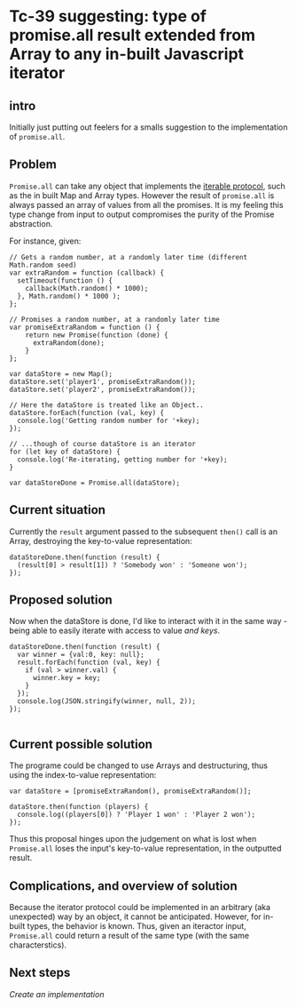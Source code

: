 # Tc-39 suggesting: type of promise.all result extended from Array to any in-built Javascript iterator

## intro

Initially just putting out feelers for a smalls suggestion to the implementation of `promise.all`.

## Problem

`Promise.all` can take any object that implements the [iterable protocol](https://developer.mozilla.org/en-US/docs/Web/JavaScript/Reference/Iteration_protocols), such as the in built Map and Array types. However the result of `promise.all` is always passed an array of values from all the promises. It is my feeling this type change from input to output compromises the purity of the Promise abstraction.

For instance, given:

```
// Gets a random number, at a randomly later time (different Math.random seed)
var extraRandom = function (callback) {
  setTimeout(function () {
    callback(Math.random() * 1000);
  }, Math.random() * 1000 );
};

// Promises a random number, at a randomly later time
var promiseExtraRandom = function () {
    return new Promise(function (done) {
      extraRandom(done);
    }
};

var dataStore = new Map();
dataStore.set('player1', promiseExtraRandom());
dataStore.set('player2', promiseExtraRandom());

// Here the dataStore is treated like an Object..
dataStore.forEach(function (val, key) {
  console.log('Getting random number for '+key);
});

// ...though of course dataStore is an iterator
for (let key of dataStore) {
  console.log('Re-iterating, getting number for '+key);
}

var dataStoreDone = Promise.all(dataStore);

```


## Current situation

Currently the `result` argument passed to the subsequent `then()` call is an Array, destroying the key-to-value representation:

```
dataStoreDone.then(function (result) {
  (result[0] > result[1]) ? 'Somebody won' : 'Someone won');
});
```

## Proposed solution

Now when the dataStore is done, I'd like to interact with it in the same way - being able to easily iterate with access to value _and keys_.

```
dataStoreDone.then(function (result) {
  var winner = {val:0, key: null};
  result.forEach(function (val, key) {
    if (val > winner.val) {
      winner.key = key;
    }
  });
  console.log(JSON.stringify(winner, null, 2));
});
    
```

## Current possible solution

The programe could be changed to use Arrays and destructuring, thus using the index-to-value representation:

```
var dataStore = [promiseExtraRandom(), promiseExtraRandom()];

dataStore.then(function (players) {
  console.log((players[0]) ? 'Player 1 won' : 'Player 2 won');
});
```

Thus this proposal hinges upon the judgement on what is lost when `Promise.all` loses the input's key-to-value representation, in the outputted result.

## Complications, and overview of solution

Because the iterator protocol could be implemented in an arbitrary (aka unexpected) way by an object, it cannot be anticipated. However, for in-built types, the behavior is known. Thus, given an iteractor input, `Promise.all` could return a result of the same type (with the same characterstics).

## Next steps

_Create an implementation_
